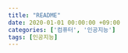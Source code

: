 ```yaml
---
title: "README"
date: 2020-01-01 00:00:00 +09:00
categories: ['컴퓨터', '인공지능']
tags: [인공지능]
---
```



